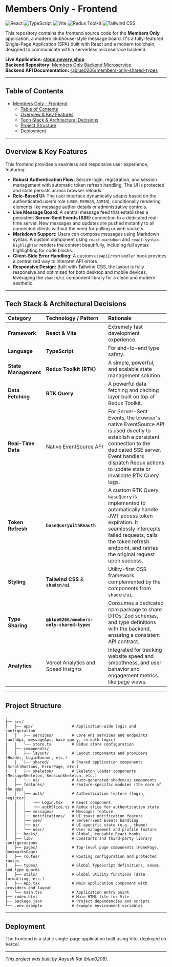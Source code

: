# Members Only - Frontend

![React](https://img.shields.io/badge/React-19.x-61DAFB?style=for-the-badge&logo=react)
![TypeScript](https://img.shields.io/badge/TypeScript-5.x-3178C6?style=for-the-badge&logo=typescript)
![Vite](https://img.shields.io/badge/Vite-6.x-646CFF?style=for-the-badge&logo=vite)
![Redux Toolkit](https://img.shields.io/badge/Redux_Toolkit-7B52AB?style=for-the-badge&logo=redux)
![Tailwind CSS](https://img.shields.io/badge/Tailwind_CSS-4.x-06B6D4?style=for-the-badge&logo=tailwindcss)

This repository contains the frontend source code for the **Members Only** application, a modern clubhouse-style message board. It's a fully-featured Single-Page Application (SPA) built with React and a modern toolchain, designed to communicate with a serverless microservice backend.

**Live Application:** **[cloud.nevery.shop](https://cloud.nevery.shop)**  
**Backend Repository:** [Members Only Backend Microservice](https://github.com/blue0206/members-only-backend)  
**Backend API Documentation:** [@blue0206/members-only-shared-types](https://github.com/blue0206/members-only-shared-types)

---

## Table of Contents

- [Members Only - Frontend](#members-only---frontend)
  - [Table of Contents](#table-of-contents)
  - [Overview \& Key Features](#overview--key-features)
  - [Tech Stack \& Architectural Decisions](#tech-stack--architectural-decisions)
  - [Project Structure](#project-structure)
  - [Deployment](#deployment)

---

## Overview & Key Features

This frontend provides a seamless and responsive user experience, featuring:

- **Robust Authentication Flow:** Secure login, registration, and session management with automatic token refresh handling. The UI is protected and state persists across browser reloads.
- **Role-Based UI:** The user interface dynamically adapts based on the authenticated user's role (`USER`, `MEMBER`, `ADMIN`), conditionally rendering elements like message author details or administrative controls.
- **Live Message Board:** A central message feed that establishes a persistent **Server-Sent Events (SSE)** connection to a dedicated real-time server. New messages and updates are pushed instantly to all connected clients without the need for polling or web sockets.
- **Markdown Support:** Users can compose messages using Markdown syntax. A custom component using `react-markdown` and `react-syntax-highlighter` renders the content beautifully, including full syntax highlighting for code blocks.
- **Client-Side Error Handling:** A custom `useApiErrorHandler` hook provides a centralized way to interpret API errors.
- **Responsive Design:** Built with Tailwind CSS, the layout is fully responsive and optimized for both desktop and mobile devices, leveraging the `shadcn/ui` component library for a clean and modern aesthetic.

---

## Tech Stack & Architectural Decisions

| Category             | Technology / Pattern                      | Rationale                                                                                                                                                                                                                           |
| :------------------- | :---------------------------------------- | :---------------------------------------------------------------------------------------------------------------------------------------------------------------------------------------------------------------------------------- |
| **Framework**        | **React & Vite**                          | Extremely fast development experience.                                                                                                                                                                                              |
| **Language**         | **TypeScript**                            | For end-to-end type safety.                                                                                                                                                                                                         |
| **State Management** | **Redux Toolkit (RTK)**                   | A simple, powerful, and scalable state management solution.                                                                                                                                                                         |
| **Data Fetching**    | **RTK Query**                             | A powerful data fetching and caching layer built on top of Redux Toolkit.                                                                                                                                                           |
| **Real-Time Data**   | Native EventSource API                    | For Server-Sent Events, the browser's native EventSource API is used directly to establish a persistent connection to the dedicated SSE server. Event handlers dispatch Redux actions to update state or invalidate RTK Query tags. |
| **Token Refresh**    | **`baseQueryWithReauth`**                 | A custom RTK Query `baseQuery` is implemented to automatically handle JWT access token expiration. It seamlessly intercepts failed requests, calls the token refresh endpoint, and retries the original request upon success.       |
| **Styling**          | **Tailwind CSS** & **`shadcn/ui`**        | Utility-first CSS framework complemented by the components from `shadcn/ui`.                                                                                                                                                        |
| **Type Sharing**     | **`@blue0206/members-only-shared-types`** | Consumes a dedicated npm package to share DTOs, Zod schemas, and type definitions with the backend, ensuring a consistent API contract.                                                                                             |
| **Analytics**        | Vercel Analytics and Speed Insights       | Integrated for tracking website speed and smoothness, and user behavior and engagement metrics like page views.                                                                                                                     |

---

## Project Structure

```
.
├── src/
│   ├── app/                 # Application-wide logic and configuration
│   │   ├── services/        # Core API services and endpoints (authApi, messageApi, base query, re-auth logic)
│   │   └── store.ts         # Redux store configuration
│   ├── components/
│   │   ├── layout/          # Layout components and providers (Header, LoginBanner, etc.)
│   │   ├── shared/          # Shared application components (ScrollButtons, ErrorPage, etc.)
│   │   ├── skeleton/        # Skeleton loader components (MessageSkeleton, SessionSkeleton, etc.)
│   │   └── ui/              # Auto-generated shadcn/ui components
│   ├── features/            # Feature-specific modules (the core of the app)
│   │   ├── auth/            # Authentication feature (login, register)
│   │   │   ├── Login.tsx    # React component.
│   │   │   └── authSlice.ts # Redux slice for authentication state
│   │   ├── messages/        # Messages feature
│   │   ├── notifications/   # UI toast notification feature
│   │   ├── sse/             # Server-Sent Events handling
│   │   ├── ui/              # UI-specific state (e.g., theme)
│   │   └── user/            # User management and profile feature
│   ├── hooks/               # Global, reusable React hooks
│   ├── lib/                 # Constants and third-party library configurations
│   ├── pages/               # Top-level page components (HomePage, BookmarksPage)
│   ├── routes/              # Routing configuration and protected routes
│   ├── types/               # Global TypeScript definitions, enums, and type guards
│   ├── utils/               # Global utility functions (date formatting, etc.)
│   ├── App.tsx              # Main application component with providers and layout
│   └── main.tsx             # Application entry point
├── index.html               # Main HTML file for Vite
├── package.json             # Project dependencies and scripts
└── .env.example             # Example environment variables

```

---

## Deployment

The frontend is a static single-page application built using Vite, deployed on Vercel.

---

_This project was built by Aayush Rai (blue0206)._
